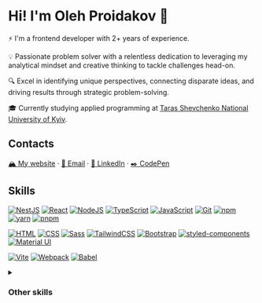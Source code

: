 # Hi! I'm Oleh Proidakov :vulcan_salute:

⚡ I'm a frontend developer with 2+ years of experience.

💡 Passionate problem solver with a relentless dedication to leveraging my analytical mindset and creative thinking to tackle challenges head-on.

🔍 Excel in identifying unique perspectives, connecting disparate ideas, and driving results through strategic problem-solving.

🎓 Currently studying applied programming at [Taras Shevchenko National University of Kyiv](https://www.univ.kiev.ua/en/).

## Contacts

[:mountain_snow: My website](https://godhermit.github.io/) · [:e-mail: Email](mailto:oleh.proidakov@gmail.com) · [:briefcase: LinkedIn](https://www.linkedin.com/in/oleh-proidakov/) · [:black_nib: CodePen](https://codepen.io/GodHermit)

## Skills

[![NestJS](https://skillicons.dev/icons?i=nextjs)](https://nextjs.org/)
[![React](https://skillicons.dev/icons?i=react)](https://react.dev/)
[![NodeJS](https://skillicons.dev/icons?i=nodejs)](https://nodejs.org/en)
[![TypeScript](https://skillicons.dev/icons?i=ts)](https://www.typescriptlang.org/)
[![JavaScript](https://skillicons.dev/icons?i=js)](https://developer.mozilla.org/en-US/docs/Web/JavaScript)
[![Git](https://skillicons.dev/icons?i=git)](https://git-scm.com/)
[![npm](https://skillicons.dev/icons?i=npm)](https://www.npmjs.com/)
[![yarn](https://skillicons.dev/icons?i=yarn)](https://yarnpkg.com/)
[![pnpm](https://skillicons.dev/icons?i=pnpm)](https://pnpm.io/)

[![HTML](https://skillicons.dev/icons?i=html)](https://developer.mozilla.org/en-US/docs/Web/HTML)
[![CSS](https://skillicons.dev/icons?i=css)](https://developer.mozilla.org/en-US/docs/Web/CSS)
[![Sass](https://skillicons.dev/icons?i=sass)](https://sass-lang.com/)
[![TailwindCSS](https://skillicons.dev/icons?i=tailwindcss)](https://tailwindcss.com/)
[![Bootstrap](https://skillicons.dev/icons?i=bootstrap)](https://getbootstrap.com/)
[![styled-components](https://skillicons.dev/icons?i=styledcomponents)](https://styled-components.com/)
[![Material UI](https://skillicons.dev/icons?i=materialui)](https://mui.com/material-ui/)

[![Vite](https://skillicons.dev/icons?i=vite)](https://vitejs.dev/)
[![Webpack](https://skillicons.dev/icons?i=webpack)](https://webpack.js.org/)
[![Babel](https://skillicons.dev/icons?i=babel)](https://babeljs.io/)

<details>
<summary><h3>Other skills</h3></summary>

[![C++](https://skillicons.dev/icons?i=cpp)](https://isocpp.org/std/the-standard)
[![C#](https://skillicons.dev/icons?i=cs)](https://learn.microsoft.com/en-us/dotnet/csharp/)
[![Java](https://skillicons.dev/icons?i=java)](https://dev.java/learn/getting-started/)
[![Python](https://skillicons.dev/icons?i=py)](https://www.python.org/)
[![PhP](https://skillicons.dev/icons?i=php)](https://www.php.net/)
[![Dart](https://skillicons.dev/icons?i=dart)](https://dart.dev/)
[![Flutter](https://skillicons.dev/icons?i=flutter)](https://flutter.dev/)

[![MySQL](https://skillicons.dev/icons?i=mysql)](https://www.mysql.com/)
[![MongoDB](https://skillicons.dev/icons?i=mongodb)](https://mongodb.com/)
[![Supabase](https://skillicons.dev/icons?i=supabase)](https://supabase.com/)
[![Firebase](https://skillicons.dev/icons?i=firebase)](https://firebase.google.com/)

[![Raspberry Pi](https://skillicons.dev/icons?i=raspberrypi)](https://www.raspberrypi.com/)
[![Arduino](https://skillicons.dev/icons?i=arduino)](https://www.arduino.cc/)
</details>
